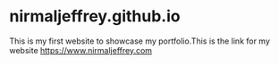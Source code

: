 # nirmaljeffrey.github.io
This is my first website to showcase my portfolio.This is the link for my website https://www.nirmaljeffrey.com
